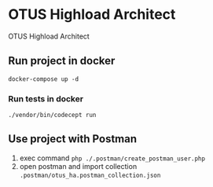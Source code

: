 # OTUS Highload Architect
OTUS Highload Architect

## Run project in docker

```
docker-compose up -d
```

### Run tests in docker

```
./vendor/bin/codecept run
```

## Use project with Postman

1. exec command `php ./.postman/create_postman_user.php`
2. open postman and import collection `.postman/otus_ha.postman_collection.json`
